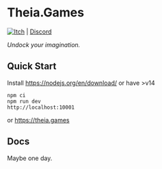# Theia.Games

[![Itch](https://github.com/AGoblinKing/theia.games/actions/workflows/itch.yml/badge.svg)](https://github.com/AGoblinKing/theia.games/actions/workflows/itch.yml)
| [Discord](https://discord.gg/bPq8U3zhvy)

_Undock your imagination._

## Quick Start

Install https://nodejs.org/en/download/ or have >v14

```
npm ci
npm run dev
http://localhost:10001
```

or https://theia.games

## Docs

Maybe one day.
